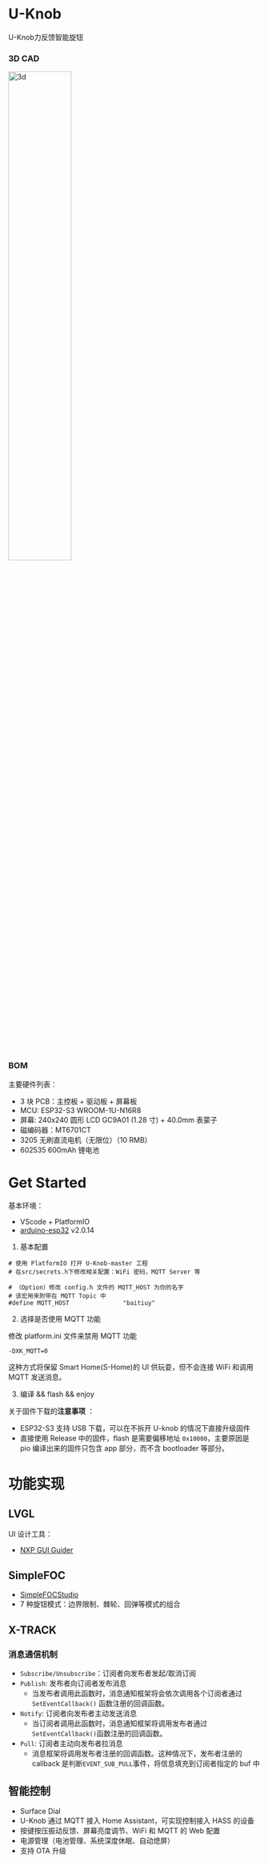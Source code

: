 # U-Knob
U-Knob力反馈智能旋钮


### 3D CAD

<img src="E:\Projects\VSCodeProjects\U-Knob-master\u-knob_png\3d.gif" width="50%" height="50%" alt="3d" align=center />

### BOM

主要硬件列表：

- 3 块 PCB：主控板 + 驱动板 + 屏幕板
- MCU: ESP32-S3 WROOM-1U-N16R8
- 屏幕: 240x240 圆形 LCD GC9A01 (1.28 寸) + 40.0mm 表蒙子 
- 磁编码器：MT6701CT
- 3205 无刷直流电机（无限位）（10 RMB）
- 602535 600mAh 锂电池 

# Get Started

基本环境：

- VScode + PlatformIO
- [arduino-esp32](https://github.com/espressif/arduino-esp32) v2.0.14

1. 基本配置

```
# 使用 PlatformIO 打开 U-Knob-master 工程
# 在src/secrets.h下修改相关配置：WiFi 密码，MQTT Server 等

# （Option）修改 config.h 文件的 MQTT_HOST 为你的名字
# 该宏用来附带在 MQTT Topic 中
#define MQTT_HOST               "baitiuy"      
```

2. 选择是否使用 MQTT 功能

修改 platform.ini 文件来禁用 MQTT 功能

```
-DXK_MQTT=0 
```

这种方式将保留 Smart Home(S-Home)的 UI 供玩耍，但不会连接 WiFi 和调用 MQTT 发送消息。

3. 编译 && flash && enjoy 

关于固件下载的**注意事项** ：

- ESP32-S3 支持 USB 下载，可以在不拆开 U-knob 的情况下直接升级固件
- 直接使用 Release 中的固件，flash 是需要偏移地址 `0x10000`，主要原因是 pio 编译出来的固件只包含 app 部分，而不含 bootloader 等部分。

# 功能实现

## LVGL

UI 设计工具：

- [NXP GUI Guider](https://www.nxp.com/design/software/development-software/gui-guider:GUI-GUIDER)

## SimpleFOC 

- [SimpleFOCStudio](https://github.com/JorgeMaker/SimpleFOCStudio)
- 7 种旋钮模式：边界限制、棘轮、回弹等模式的组合

## X-TRACK

### 消息通信机制

- `Subscribe/Unsubscribe`：订阅者向发布者发起/取消订阅
- `Publish`: 发布者向订阅者发布消息
  - 当发布者调用此函数时，消息通知框架将会依次调用各个订阅者通过`SetEventCallback()` 函数注册的回调函数。
- `Notify`: 订阅者向发布者主动发送消息
  - 当订阅者调用此函数时，消息通知框架将调用发布者通过`SetEventCallback()`函数注册的回调函数。
- `Pull`: 订阅者主动向发布者拉消息
  - 消息框架将调用发布者注册的回调函数。这种情况下，发布者注册的 callback 是判断`EVENT_SUB_PULL`事件，将信息填充到订阅者指定的 buf 中

## 智能控制

- Surface Dial
- U-Knob 通过 MQTT 接入 Home Assistant，可实现控制接入 HASS 的设备
- 按键按压振动反馈、屏幕亮度调节、WiFi 和 MQTT 的 Web 配置
- 电源管理（电池管理、系统深度休眠、自动熄屏）
- 支持 OTA 升级
